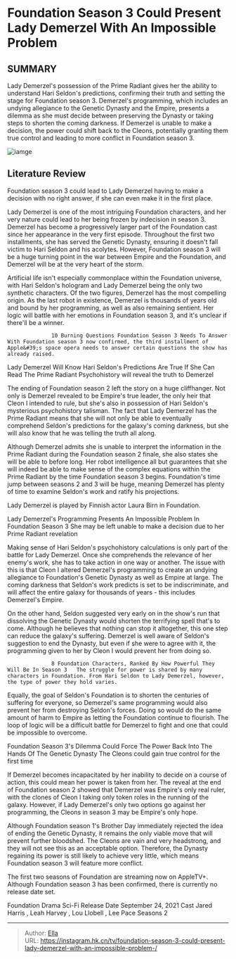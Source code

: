 # Foundation Season 3 Could Present Lady Demerzel With An Impossible Problem 


## SUMMARY 



  Lady Demerzel&#39;s possession of the Prime Radiant gives her the ability to understand Hari Seldon&#39;s predictions, confirming their truth and setting the stage for Foundation season 3.   Demerzel&#39;s programming, which includes an undying allegiance to the Genetic Dynasty and the Empire, presents a dilemma as she must decide between preserving the Dynasty or taking steps to shorten the coming darkness.   If Demerzel is unable to make a decision, the power could shift back to the Cleons, potentially granting them true control and leading to more conflict in Foundation season 3.  

![iamge](https://static1.srcdn.com/wordpress/wp-content/uploads/2024/01/untitled-design-86.jpg)

## Literature Review

Foundation season 3 could lead to Lady Demerzel having to make a decision with no right answer, if she can even make it in the first place.




Lady Demerzel is one of the most intriguing Foundation characters, and her very nature could lead to her being frozen by indecision in season 3. Demerzel has become a progressively larger part of the Foundation cast since her appearance in the very first episode. Throughout the first two installments, she has served the Genetic Dynasty, ensuring it doesn&#39;t fall victim to Hari Seldon and his acolytes. However, Foundation season 3 will be a huge turning point in the war between Empire and the Foundation, and Demerzel will be at the very heart of the storm.




Artificial life isn&#39;t especially commonplace within the Foundation universe, with Hari Seldon&#39;s hologram and Lady Demerzel being the only two synthetic characters. Of the two figures, Demerzel has the most compelling origin. As the last robot in existence, Demerzel is thousands of years old and bound by her programming, as well as also remaining sentient. Her logic will battle with her emotions in Foundation season 3, and it&#39;s unclear if there&#39;ll be a winner.

                  10 Burning Questions Foundation Season 3 Needs To Answer   With Foundation season 3 now confirmed, the third installment of Apple&#39;s space opera needs to answer certain questions the show has already raised.   


 Lady Demerzel Will Know Hari Seldon&#39;s Predictions Are True If She Can Read The Prime Radiant 
Psychohistory will reveal the truth to Demerzel
          

The ending of Foundation season 2 left the story on a huge cliffhanger. Not only is Demerzel revealed to be Empire&#39;s true leader, the only heir that Cleon I intended to rule, but she&#39;s also in possession of Hari Seldon&#39;s mysterious psychohistory talisman. The fact that Lady Demerzel has the Prime Radiant means that she will not only be able to eventually comprehend Seldon&#39;s predictions for the galaxy&#39;s coming darkness, but she will also know that he was telling the truth all along.




Although Demerzel admits she is unable to interpret the information in the Prime Radiant during the Foundation season 2 finale, she also states she will be able to before long. Her robot intelligence all but guarantees that she will indeed be able to make sense of the complex equations within the Prime Radiant by the time Foundation season 3 begins. Foundation&#39;s time jump between seasons 2 and 3 will be huge, meaning Demerzel has plenty of time to examine Seldon&#39;s work and ratify his projections.



Lady Demerzel is played by Finnish actor Laura Birn in Foundation.






 Lady Demerzel&#39;s Programming Presents An Impossible Problem In Foundation Season 3 
She may be left unable to make a decision due to her Prime Radiant revelation
          

Making sense of Hari Seldon&#39;s psychohistory calculations is only part of the battle for Lady Demerzel. Once she comprehends the relevance of her enemy&#39;s work, she has to take action in one way or another. The issue with this is that Cleon I altered Demerzel&#39;s programming to create an undying allegiance to Foundation&#39;s Genetic Dynasty as well as Empire at large. The coming darkness that Seldon&#39;s work predicts is set to be indiscriminate, and will affect the entire galaxy for thousands of years - this includes Demerzel&#39;s Empire.




On the other hand, Seldon suggested very early on in the show&#39;s run that dissolving the Genetic Dynasty would shorten the terrifying spell that&#39;s to come. Although he believes that nothing can stop it altogether, this one step can reduce the galaxy&#39;s suffering. Demerzel is well aware of Seldon&#39;s suggestion to end the Dynasty, but even if she were to agree with it, the programming given to her by Cleon I would prevent her from doing so.

                  8 Foundation Characters, Ranked By How Powerful They Will Be In Season 3   The struggle for power is shared by many characters in Foundation. From Hari Seldon to Lady Demerzel, however, the type of power they hold varies.   

Equally, the goal of Seldon&#39;s Foundation is to shorten the centuries of suffering for everyone, so Demerzel&#39;s same programming would also prevent her from destroying Seldon&#39;s forces. Doing so would do the same amount of harm to Empire as letting the Foundation continue to flourish. The loop of logic will be a difficult battle for Demerzel to fight and one that could be impossible to overcome.






 Foundation Season 3&#39;s Dilemma Could Force The Power Back Into The Hands Of The Genetic Dynasty 
The Cleons could gain true control for the first time
         

If Demerzel becomes incapacitated by her inability to decide on a course of action, this could mean her power is taken from her. The reveal at the end of Foundation season 2 showed that Demerzel was Empire&#39;s only real ruler, with the clones of Cleon I taking only token roles in the running of the galaxy. However, if Lady Demerzel&#39;s only two options go against her programming, the Cleons in season 3 may be Empire&#39;s only hope.

Although Foundation season 1&#39;s Brother Day immediately rejected the idea of ending the Genetic Dynasty, it remains the only viable move that will prevent further bloodshed. The Cleons are vain and very headstrong, and they will not see this as an acceptable option. Therefore, the Dynasty regaining its power is still likely to achieve very little, which means Foundation season 3 will feature more conflict.






The first two seasons of Foundation are streaming now on AppleTV&#43;. Although Foundation season 3 has been confirmed, there is currently no release date set.




   Foundation  Drama Sci-Fi     Release Date    September 24, 2021     Cast    Jared Harris , Leah Harvey , Lou Llobell , Lee Pace     Seasons    2      


---

> Author: [Ella](https://instagram.hk.cn/)  
> URL: https://instagram.hk.cn/tv/foundation-season-3-could-present-lady-demerzel-with-an-impossible-problem-/  

